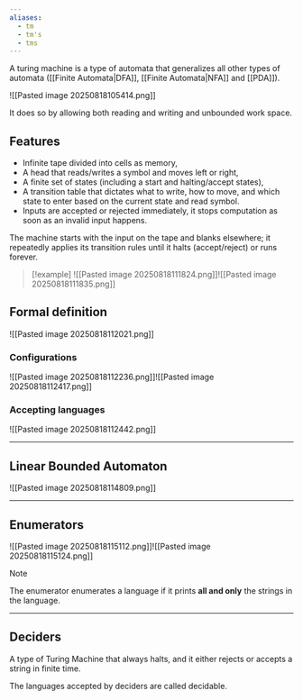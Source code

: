 ```yaml
---
aliases:
  - tm
  - tm's
  - tms
---
```

A turing machine is a type of automata that generalizes all other types of automata ([[Finite Automata|DFA]], [[Finite Automata|NFA]] and [[PDA]]).

![[Pasted image 20250818105414.png]]


It does so by allowing both reading and writing and unbounded work space.

## Features

- Infinite tape divided into cells as memory, 
- A head that reads/writes a symbol and moves left or right, 
- A finite set of states (including a start and halting/accept states),
- A transition table that dictates what to write, how to move, and which state to enter based on the current state and read symbol.
- Inputs are accepted or rejected immediately, it stops computation as soon as an invalid input happens.

The machine starts with the input on the tape and blanks elsewhere; it repeatedly applies its transition rules until it halts (accept/reject) or runs forever.

> [!example]
> ![[Pasted image 20250818111824.png]]![[Pasted image 20250818111835.png]]


## Formal definition

![[Pasted image 20250818112021.png]]

### Configurations

![[Pasted image 20250818112236.png]]![[Pasted image 20250818112417.png]]

### Accepting languages

![[Pasted image 20250818112442.png]]

---

## Linear Bounded Automaton

![[Pasted image 20250818114809.png]]

---

## Enumerators

![[Pasted image 20250818115112.png]]![[Pasted image 20250818115124.png]]

> [!note]
> The enumerator enumerates a language if it prints **all and only** the strings in the language.

---

## Deciders

A type of Turing Machine that always halts, and it either rejects or accepts a string in finite time.

The languages accepted by deciders are called decidable.